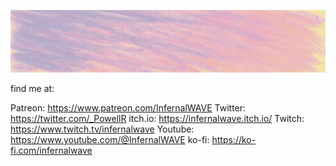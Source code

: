 ![Header](./stretched-banner.jpeg)

find me at:

Patreon: https://www.patreon.com/InfernalWAVE
Twitter: https://twitter.com/_PowellR
itch.io: https://infernalwave.itch.io/
Twitch: https://www.twitch.tv/infernalwave
Youtube: https://www.youtube.com/@InfernalWAVE
ko-fi: https://ko-fi.com/infernalwave
